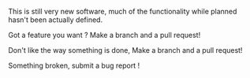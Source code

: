This is still very new software, much of the functionality while planned hasn't been actually defined.


Got a feature you want ? Make a branch and a pull request! 

Don't like the way something is done, Make a branch and a pull request!

Something broken, submit a bug report ! 



